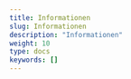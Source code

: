 ```yaml
---
title: Informationen
slug: Informationen
description: "Informationen"
weight: 10
type: docs
keywords: []
---
```

